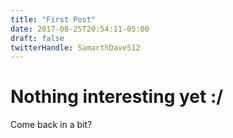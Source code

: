 ```yaml
---
title: "First Post"
date: 2017-08-25T20:54:11-05:00
draft: false
twitterHandle: SamarthDave512
---
```


# Nothing interesting yet :/

Come back in a bit?
